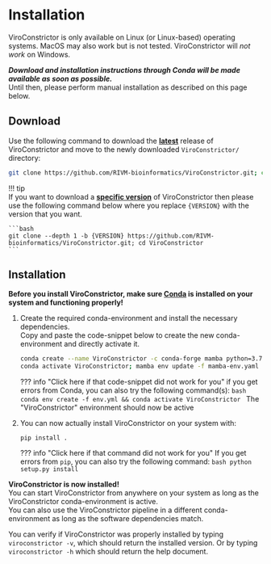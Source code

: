 # Installation

ViroConstrictor is only available on Linux (or Linux-based) operating systems. MacOS may also work but is not tested.
ViroConstrictor will *not work* on Windows.  

***Download and installation instructions through Conda will be made available as soon as possible.***  
Until then, please perform manual installation as described on this page below.

## Download

Use the following command to download the <u>**latest**</u> release of ViroConstrictor and move to the newly downloaded `ViroConstrictor/` directory:

```bash
git clone https://github.com/RIVM-bioinformatics/ViroConstrictor.git; cd ViroConstrictor; git checkout tags/$(git tag --sort=committerdate | tail -1) >> /dev/null
```

!!! tip  
    If you want to download a <u>**specific version**</u> of ViroConstrictor then please use the following command below where you replace `{VERSION}` with the version that you want.

    ```bash
    git clone --depth 1 -b {VERSION} https://github.com/RIVM-bioinformatics/ViroConstrictor.git; cd ViroConstrictor
    ```

## Installation

**Before you install ViroConstrictor, make sure [Conda](https://docs.conda.io/projects/conda/en/latest/index.html) is installed on your system and functioning properly!**

1. Create the required conda-environment and install the necessary dependencies.  
    Copy and paste the code-snippet below to create the new conda-environment and directly activate it.  
    ```bash
    conda create --name ViroConstrictor -c conda-forge mamba python=3.7 -y; 
    conda activate ViroConstrictor; mamba env update -f mamba-env.yaml
    ```

    ??? info "Click here if that code-snippet did not work for you"
        if you get errors from Conda, you can also try the following command(s):
        ```bash
        conda env create -f env.yml && conda activate ViroConstrictor
        ```
    The "ViroConstrictor" environment should now be active  

2. You can now actually install ViroConstrictor on your system with:  
    ```
    pip install .
    ```

    ??? info "Click here if that command did not work for you"
        If you get errors from `pip`, you can also try the following command: 
        ```bash
        python setup.py install
        ```

**ViroConstrictor is now installed!**  
You can start ViroConstrictor from anywhere on your system as long as the ViroConstrictor conda-environment is active.  
You can also use the ViroConstrictor pipeline in a different conda-environment as long as the software dependencies match.

You can verify if ViroConstrictor was properly installed by typing `viroconstrictor -v`, which should return the installed version. Or by typing `viroconstrictor -h` which should return the help document.